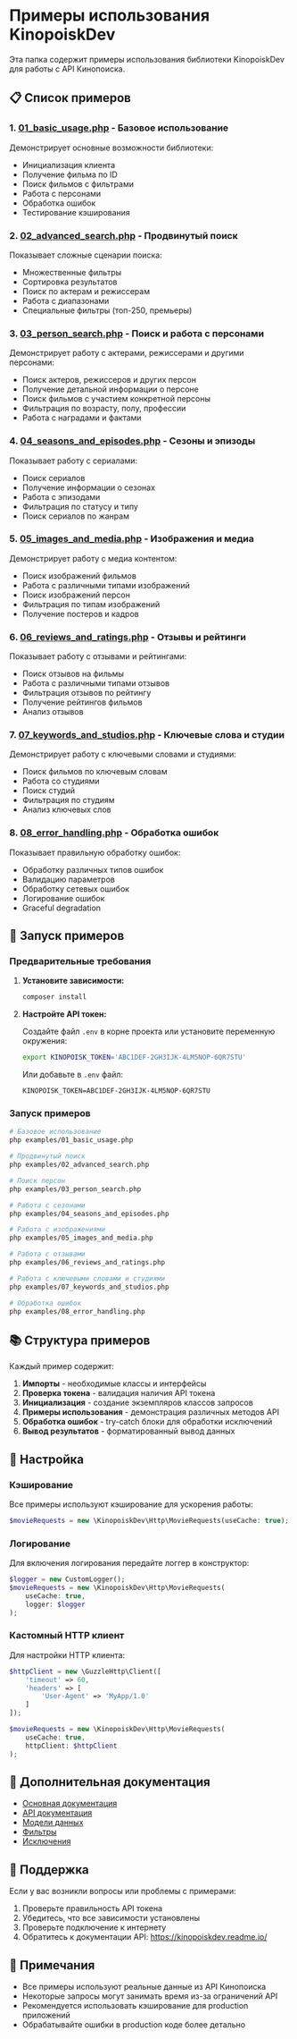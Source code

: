 # Примеры использования KinopoiskDev

Эта папка содержит примеры использования библиотеки KinopoiskDev для работы с API Кинопоиска.

## 📋 Список примеров

### 1. [01_basic_usage.php](01_basic_usage.php) - Базовое использование

Демонстрирует основные возможности библиотеки:

- Инициализация клиента
- Получение фильма по ID
- Поиск фильмов с фильтрами
- Работа с персонами
- Обработка ошибок
- Тестирование кэширования

### 2. [02_advanced_search.php](02_advanced_search.php) - Продвинутый поиск

Показывает сложные сценарии поиска:

- Множественные фильтры
- Сортировка результатов
- Поиск по актерам и режиссерам
- Работа с диапазонами
- Специальные фильтры (топ-250, премьеры)

### 3. [03_person_search.php](03_person_search.php) - Поиск и работа с персонами

Демонстрирует работу с актерами, режиссерами и другими персонами:

- Поиск актеров, режиссеров и других персон
- Получение детальной информации о персоне
- Поиск фильмов с участием конкретной персоны
- Фильтрация по возрасту, полу, профессии
- Работа с наградами и фактами

### 4. [04_seasons_and_episodes.php](04_seasons_and_episodes.php) - Сезоны и эпизоды

Показывает работу с сериалами:

- Поиск сериалов
- Получение информации о сезонах
- Работа с эпизодами
- Фильтрация по статусу и типу
- Поиск сериалов по жанрам

### 5. [05_images_and_media.php](05_images_and_media.php) - Изображения и медиа

Демонстрирует работу с медиа контентом:

- Поиск изображений фильмов
- Работа с различными типами изображений
- Поиск изображений персон
- Фильтрация по типам изображений
- Получение постеров и кадров

### 6. [06_reviews_and_ratings.php](06_reviews_and_ratings.php) - Отзывы и рейтинги

Показывает работу с отзывами и рейтингами:

- Поиск отзывов на фильмы
- Работа с различными типами отзывов
- Фильтрация отзывов по рейтингу
- Получение рейтингов фильмов
- Анализ отзывов

### 7. [07_keywords_and_studios.php](07_keywords_and_studios.php) - Ключевые слова и студии

Демонстрирует работу с ключевыми словами и студиями:

- Поиск фильмов по ключевым словам
- Работа со студиями
- Поиск студий
- Фильтрация по студиям
- Анализ ключевых слов

### 8. [08_error_handling.php](08_error_handling.php) - Обработка ошибок

Показывает правильную обработку ошибок:

- Обработку различных типов ошибок
- Валидацию параметров
- Обработку сетевых ошибок
- Логирование ошибок
- Graceful degradation

## 🚀 Запуск примеров

### Предварительные требования

1. **Установите зависимости:**

   ```bash
   composer install
   ```

2. **Настройте API токен:**

   Создайте файл `.env` в корне проекта или установите переменную окружения:

   ```bash
   export KINOPOISK_TOKEN='ABC1DEF-2GH3IJK-4LM5NOP-6QR7STU'
   ```

   Или добавьте в `.env` файл:

   ```
   KINOPOISK_TOKEN=ABC1DEF-2GH3IJK-4LM5NOP-6QR7STU
   ```

### Запуск примеров

```bash
# Базовое использование
php examples/01_basic_usage.php

# Продвинутый поиск
php examples/02_advanced_search.php

# Поиск персон
php examples/03_person_search.php

# Работа с сезонами
php examples/04_seasons_and_episodes.php

# Работа с изображениями
php examples/05_images_and_media.php

# Работа с отзывами
php examples/06_reviews_and_ratings.php

# Работа с ключевыми словами и студиями
php examples/07_keywords_and_studios.php

# Обработка ошибок
php examples/08_error_handling.php
```

## 📚 Структура примеров

Каждый пример содержит:

1. **Импорты** - необходимые классы и интерфейсы
2. **Проверка токена** - валидация наличия API токена
3. **Инициализация** - создание экземпляров классов запросов
4. **Примеры использования** - демонстрация различных методов API
5. **Обработка ошибок** - try-catch блоки для обработки исключений
6. **Вывод результатов** - форматированный вывод данных

## 🔧 Настройка

### Кэширование

Все примеры используют кэширование для ускорения работы:

```php
$movieRequests = new \KinopoiskDev\Http\MovieRequests(useCache: true);
```

### Логирование

Для включения логирования передайте логгер в конструктор:

```php
$logger = new CustomLogger();
$movieRequests = new \KinopoiskDev\Http\MovieRequests(
    useCache: true,
    logger: $logger
);
```

### Кастомный HTTP клиент

Для настройки HTTP клиента:

```php
$httpClient = new \GuzzleHttp\Client([
    'timeout' => 60,
    'headers' => [
        'User-Agent' => 'MyApp/1.0'
    ]
]);

$movieRequests = new \KinopoiskDev\Http\MovieRequests(
    useCache: true,
    httpClient: $httpClient
);
```

## 📖 Дополнительная документация

- [Основная документация](../docs/README.md)
- [API документация](../docs/Kinopoisk.md)
- [Модели данных](../docs/Models/)
- [Фильтры](../docs/Filter/)
- [Исключения](../docs/Exceptions/)

## 🤝 Поддержка

Если у вас возникли вопросы или проблемы с примерами:

1. Проверьте правильность API токена
2. Убедитесь, что все зависимости установлены
3. Проверьте подключение к интернету
4. Обратитесь к документации API: https://kinopoiskdev.readme.io/

## 📝 Примечания

- Все примеры используют реальные данные из API Кинопоиска
- Некоторые запросы могут занимать время из-за ограничений API
- Рекомендуется использовать кэширование для production приложений
- Обрабатывайте ошибки в production коде более детально
